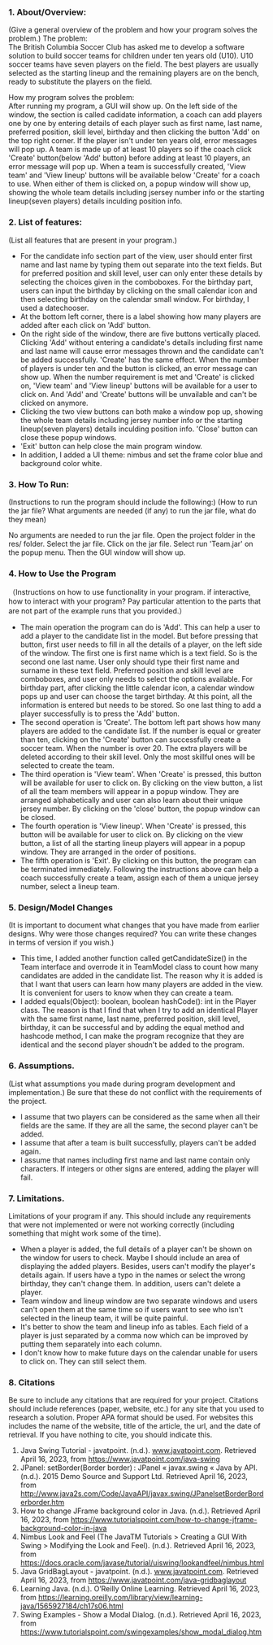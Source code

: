 ### 1. About/Overview:
(Give a general overview of the problem and how your program solves the problem.)
The problem:  
The British Columbia Soccer Club has asked me to develop a software solution to build soccer teams for children under ten years old (U10). U10 soccer teams have seven players on the field. The best players are usually selected as the starting lineup and the remaining players are on the bench, ready to substitute the players on the field.

How my program solves the problem:  
After running my program, a GUI will show up. On the left side of the window, the section is called cadidate information, a coach can add players one by one by entering details of each player such as first name, last name, preferred position, skill level, birthday and then clicking the button 'Add' on the top right corner. If the player isn't under ten years old, error messages will pop up. A team is made up of at least 10 players so if the coach click 'Create' button(below 'Add' button) before adding at least 10 players, an error message will pop up. When a team is successfully created, 'View team' and 'View lineup' buttons will be available below 'Create' for a coach to use. When either of them is clicked on, a popup window will show up, showing the whole team details including jsersey number info or the starting lineup(seven players) details inculding position info.

### 2. List of features:
(List all features that are present in your program.)
- For the candidate info section part of the view, user should enter first name and last name by typing them out separate into the text fields. But for preferred position and skill level, user can only enter these details by selecting the choices given in the comboboxes. For the birthday part, users can input the birthday by clicking on the small calendar icon and then selecting birthday on the calendar small window. For birthday, I used a datechooser. 
- At the bottom left corner, there is a label showing how many players are added after each click on 'Add' button.
- On the right side of the window, there are five buttons vertically placed.
Clicking 'Add' without entering a candidate's details including first name and last name will cause error messages thrown and the candidate can't be added successfully.
'Create' has the same effect. When the number of players is under ten and the button is clicked, an error message can show up. When the number requirement is met and 'Create' is clicked on, 'View team' and 'View lineup' buttons will be available for a user to click on. And 'Add' and 'Create' buttons will be unvailable and can't be clicked on anymore. 
- Clicking the two view buttons can both make a window pop up, showing the whole team details including jersey number info or the starting lineup(seven players) details inculding position info. 'Close' button can close these popup windows.
- 'Exit' button can help close the main program window.
- In addition, I added a UI theme: nimbus and set the frame color blue and background color white.

### 3. How To Run:
(Instructions to run the program should include the following:)
(How to run the jar file? What arguments are needed (if any) to run the jar file, what do they mean)

No arguments are needed to run the jar file.
Open the project folder in the res/ folder.
Select the jar file.
Click on the jar file.
Select run 'Team.jar' on the popup menu.
Then the GUI window will show up.

### 4. How to Use the Program
（Instructions on how to use functionality in your program. if interactive, how to interact with your program? Pay particular attention to the parts that are not part of the example runs that you provided.）
- The main operation the program can do is 'Add'. This can help a user to add a player to the candidate list in the model. But before pressing that button, first user needs to fill in all the details of a player, on the left side of the window. The first one is first name which is a text field. So is the second one last name. User only should type their first name and surname in these text field. Preferred position and skill level are comboboxes, and user only needs to select the options available. For birthday part, after clicking the little calendar icon, a calendar window pops up and user can choose the target birthday. At this point, all the information is entered but needs to be stored. So one last thing to add a player successfully is to press the 'Add' button.
- The second operation is 'Create'. The bottom left part shows how many players are added to the candidate list. If the number is equal or greater than ten, clicking on the 'Create' button can successfully create a soccer team. When the number is over 20. The extra players will be deleted according to their skill level. Only the most skillful ones will be selected to create the team.
- The third operation is 'View team'. When 'Create' is pressed, this button will be available for user to click on. By clicking on the view button, a list of all the team members will appear in a popup window. They are arranged alphabetically and user can also learn about their unique jersey number. By clicking on the 'close' button, the popup window can be closed.
- The fourth operation is 'View lineup'. When 'Create' is pressed, this button will be available for user to click on. By clicking on the view button, a list of all the starting lineup players will appear in a popup window. They are arranged in the order of positions.
- The fifth operation is 'Exit'. By clicking on this button, the program can be terminated immediately.
Following the instructions above can help a coach successfully create a team, assign each of them a unique jersey number, select a lineup team.

### 5. Design/Model Changes
(It is important to document what changes that you have made from earlier designs. Why were those changes required? You can write these changes in terms of version if you wish.)
- This time, I added another function called getCandidateSize() in the Team interface and overrode it in TeamModel class to count how many candidates are added in the candidate list. The reason why it is added is that I want that users can learn how many players are added in the view. It is convenient for users to know when they can create a team.
- I added equals(Object): boolean, boolean hashCode(): int in the Player class. The reason is that I find that when I try to add an identical Player with the same first name, last name, preferred position,  skill level, birthday, it can be successful and by adding the equal method and hashcode method, I can make the program recognize that they are identical and the second player shoudn't be added to the program.

### 6. Assumptions. 
(List what assumptions you made during program development and implementation.) Be sure that these do not conflict with the requirements of the project.
- I assume that two players can be considered as the same when all their fields are the same. If they are all the same, the second player can't be added.
- I assume that after a team is built successfully, players can't be added again.
- I assume that names including first name and last name contain only characters. If integers or other signs are entered, adding the player will fail.

### 7. Limitations.
Limitations of your program if any. This should include any requirements that were not implemented or were not working correctly (including something that might work some of the time).
- When a player is added, the full details of a player can't be shown on the window for users to check. Maybe I should include an area of displaying the added players. Besides, users can't modify the player's details again. If users have a typo in the names or select the wrong birthday, they can't change them. In addition, users can't delete a player.
- Team window and lineup window are two separate windows and users can't open them at the same time so if users want to see who isn't selected in the lineup team, it will be quite painful.
- It's better to show the team and lineup info as tables. Each field of a player is just separated by a comma now which can be improved by putting them separately into each column.
- I don't know how to make future days on the calendar unable for users to click on. They can still select them.

### 8. Citations
Be sure to include any citations that are required for your project. Citations should include references (paper, website, etc.) for any site that you used to research a solution. Proper APA format should be used. For websites this includes the name of the website, title of the article, the url, and the date of retrieval. If you have nothing to cite, you should indicate this.

1. Java Swing Tutorial - javatpoint. (n.d.). www.javatpoint.com. Retrieved April 16, 2023, from https://www.javatpoint.com/java-swing
2. JPanel: setBorder(Border border) : JPanel « javax.swing « Java by API. (n.d.). 2015 Demo Source and Support Ltd. Retrieved April 16, 2023, from http://www.java2s.com/Code/JavaAPI/javax.swing/JPanelsetBorderBorderborder.htm
3. How to change JFrame background color in Java. (n.d.). Retrieved April 16, 2023, from https://www.tutorialspoint.com/how-to-change-jframe-background-color-in-java
4. Nimbus Look and Feel (The JavaTM Tutorials > Creating a GUI With Swing > Modifying the Look and Feel). (n.d.). Retrieved April 16, 2023, from https://docs.oracle.com/javase/tutorial/uiswing/lookandfeel/nimbus.html
5. Java GridBagLayout - javatpoint. (n.d.). www.javatpoint.com. Retrieved April 16, 2023, from https://www.javatpoint.com/java-gridbaglayout
6. Learning Java. (n.d.). O’Reilly Online Learning. Retrieved April 16, 2023, from https://learning.oreilly.com/library/view/learning-java/1565927184/ch17s06.html
7. Swing Examples - Show a Modal Dialog. (n.d.). Retrieved April 16, 2023, from https://www.tutorialspoint.com/swingexamples/show_modal_dialog.htm


